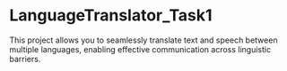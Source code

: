 # LanguageTranslator_Task1
This project allows you to seamlessly translate text and speech between multiple languages, enabling effective communication across linguistic barriers.
